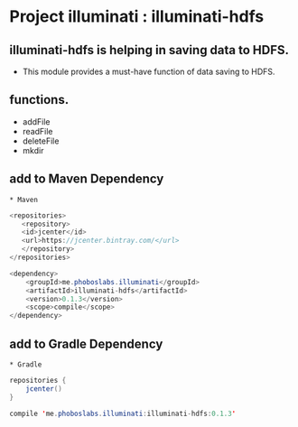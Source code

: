 # Project illuminati : illuminati-hdfs

## illuminati-hdfs is helping in saving data to HDFS.
* This module provides a must-have function of data saving to HDFS.

## functions.
 * addFile
 * readFile
 * deleteFile
 * mkdir
     
## add to Maven Dependency 
    * Maven
    
```java
<repositories>
   <repository>
   <id>jcenter</id>
   <url>https://jcenter.bintray.com/</url>
   </repository>
</repositories>

<dependency>
    <groupId>me.phoboslabs.illuminati</groupId>
    <artifactId>illuminati-hdfs</artifactId>
    <version>0.1.3</version>
    <scope>compile</scope>
</dependency>
```

## add to Gradle Dependency
    * Gradle
    
```java
repositories {
    jcenter()
}

compile 'me.phoboslabs.illuminati:illuminati-hdfs:0.1.3'
```